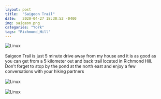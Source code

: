 ```yaml
---
layout: post
title:  "Saigeon Trail"
date:   2020-04-27 18:30:52 -0400
img: saigeon.png
categories: "York"
tags: "Richmond_Hill"
---
```


![Linux]({{site.baseurl}}/images/saigeon.png)
<br>
<br>
Saigeon Trail is just 5 minute drive away from my house and it is as good as you can get from a 5 kilometer out and back trail located in  Richmond Hill. 
Don't forget to stop by the pond at the north east and enjoy a few conversations with your hiking partners
<br>
<br>
![Linux]({{site.baseurl}}/images/saigeon1.jpg)
<br>
<br>
![Linux]({{site.baseurl}}/images/saigeon2.jpg)
